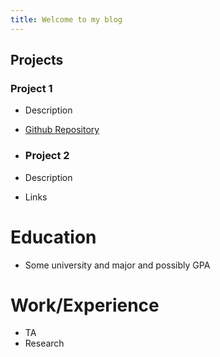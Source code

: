 ```yaml
---
title: Welcome to my blog
---
```


## Projects
### Project 1
- Description
- [Github Repository](https://github.com/gdawerty)

- ### Project 2
- Description
- Links

# Education
- Some university and major and possibly GPA

# Work/Experience
- TA
- Research

